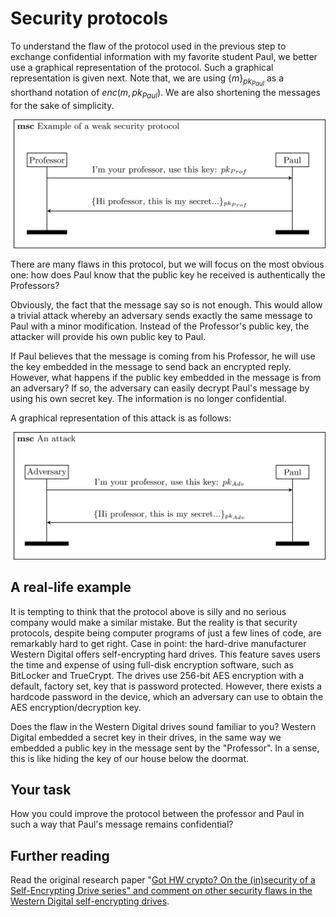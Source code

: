 # Security protocols

To understand the flaw of the protocol used in the previous step to exchange confidential information with my favorite student Paul, we better use a graphical representation of the protocol. Such a graphical representation is given next. Note that, we are using $\{m\}_{pk_{Paul}}$ as a shorthand notation of $enc(m, pk_{Paul})$. We are also shortening the messages for the sake of simplicity.  


![GitHub Logo](./images/msc-charts/flawed-protocol1.jpg)

There are many flaws in this protocol, but we will focus on the most obvious one: how does Paul know that the public key he received is authentically the Professors? 

Obviously, the fact that the message say so is not enough. This would allow a trivial attack whereby an adversary sends exactly the same message to Paul with a minor modification. Instead of the Professor's public key, the attacker will provide his own public key to Paul. 

If Paul believes that the message is coming from his Professor, he will use the key embedded in the message to send back an encrypted reply. However, what happens if the public key embedded in the message is from an adversary? If so, the adversary can easily decrypt Paul's message by using his own secret key. The information is no longer confidential.

A graphical representation of this attack is as follows:

![GitHub Logo](./images/msc-charts/flawed-protocol1-attacked.jpg)

## A real-life example

It is tempting to think that the protocol above is silly and no serious company would make a similar mistake. But the reality is that security protocols, despite being computer programs of just a few lines of code, are remarkably hard to get right. Case in point: the hard-drive manufacturer Western Digital offers self-encrypting hard drives. This feature saves users the time and expense of using full-disk encryption software, such as BitLocker and TrueCrypt. The drives use 256-bit AES encryption with a default, factory set, key that is password protected. However, there exists a hardcode password in the device, which an adversary can use to obtain the AES encryption/decryption key.

Does the flaw in the Western Digital drives sound familiar to you? Western Digital embedded a secret key in their drives, in the same way we embedded a public key in the message sent by the "Professor". In a sense, this is like hiding the key of our house below the doormat.

## Your task

How you could improve the protocol between the professor and Paul in such a way that Paul's message remains confidential?

## Further reading

Read the original research paper "[Got HW crypto? On the (in)security of a Self-Encrypting Drive series" and comment on other security flaws in the Western Digital self-encrypting drives](https://eprint.iacr.org/2015/1002.pdf).
